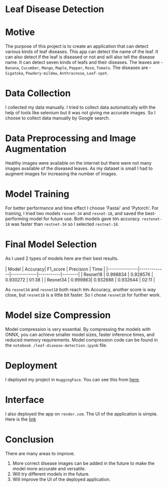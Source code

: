 # Leaf Disease Detection

# Motive
  [](https://github.com/sheikhDeep/Leaf-disease-detection/blob/main/reference-images/hugg.png)
  The purpose of this project is to create an application that can detect various kinds of leaf diseases. This app can detect the name of the leaf. It can also detect if the leaf is diseased or not and will also tell the disease name. It can detect seven kinds of leafs and their diseases.
  The leaves are - `Banana`, `Cucumber`, `Mango`, `Maple`, `Pepper`, `Rose`, `Tomato`. The diseases are - `Sigatoka`, `Powdery-mildew`, `Anthracnose`, `Leaf-spot`. 

# Data Collection
  I collected my data manually. I tried to collect data automatically with the help of tools like selenium but it was not giving me accurate images. So I choose to collect data manually by Google search.

# Data Preprocessing and Image Augmentation
  Healthy images were available on the internet but there were not many images available of the diseased leaves. As my dataset is small I had to augment images for increasing the number of images. 

# Model Training
  For better performance and time effect I choose 'Fastai' and 'Pytorch'. 
  For training, I tried two models `resnet-34` and `resnet-18`, and saved the best-performing model for future use. Both models gave `99%` accuracy. `restenet-18` was faster than `restnet-34` so I selected `restnet-18`. 

# Final Model Selection
  As I used 2 types of models here are their best results.<br>  
   |   Model       |     Accuracy|   F1_score | Precision |  Time  |
  |---------------|-------------|-------------|-----------|--------|
  | Resnet18      |    0.998834 |   0.928576	|  0.930272 |  01:38 |
  | Resnet34      |     0.999863|	0.932688		| 0.932644	|  02:11 | 

   As `resnet34` and `resnet18` both reach `99%` Accuracy, another score is way close, but `resnet18` is a little bit faster. So I chose `resnet18` for further work.

# Model size Compression
  Model compression is very essential. By compressing the models with ONNX, you can achieve smaller model sizes, faster inference times, and reduced memory requirements. Model compression code can be found in the `notebook
  /leaf-disease-detection.ipynb` file.

# Deployment
  I deployed my project in `HuggingFace`. You can see this from [here](https://huggingface.co/spaces/sheikhDeep/leaf-disease-detection).

# Interface
  I also deployed the app on `render.com`. The UI of the application is simple. Here is the [link](https://leaf-disease-detection.onrender.com)

 # Conclusion
   There are many areas to improve.
   1. More correct disease images can be added in the future to make the model more accurate and versatile.
   2. Will try different models in the future.
   3. Will improve the UI of the deployed application.
